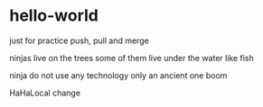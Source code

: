 # hello-world
just for practice push, pull and merge

ninjas live on the trees
some of them live under the water like fish

ninja do not use any technology only an ancient one
boom

HaHaLocal
change 
